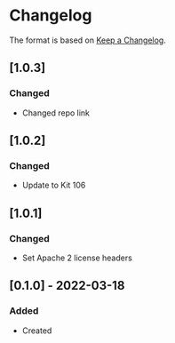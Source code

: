 # Changelog
The format is based on [Keep a Changelog](https://keepachangelog.com/en/1.0.0/).

## [1.0.3]
### Changed
- Changed repo link

## [1.0.2]
### Changed
- Update to Kit 106

## [1.0.1]
### Changed
- Set Apache 2 license headers

## [0.1.0] - 2022-03-18
### Added
- Created
